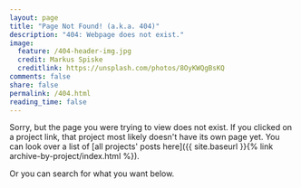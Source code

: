 ```yaml
---
layout: page
title: "Page Not Found! (a.k.a. 404)"
description: "404: Webpage does not exist."
image:
  feature: /404-header-img.jpg
  credit: Markus Spiske
  creditlink: https://unsplash.com/photos/8OyKWQgBsKQ
comments: false
share: false
permalink: /404.html
reading_time: false
---
```


Sorry, but the page you were trying to view does not exist. If you clicked on a project link, that project most likely doesn't have its own page yet. You can look over a list of [all projects' posts here]({{ site.baseurl }}{% link archive-by-project/index.html %}).


Or you can search for what you want below.

<script type="text/javascript">
  var GOOG_FIXURL_LANG = 'en';
  var GOOG_FIXURL_SITE = '{{ site.url }}'
</script>
<script type="text/javascript"
  src="//linkhelp.clients.google.com/tbproxy/lh/wm/fixurl.js">
</script>

